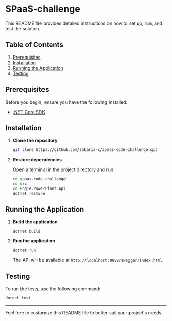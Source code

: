 

# SPaaS-challenge

This README file provides detailed instructions on how to set up, run, and test the solution.

## Table of Contents

1. [Prerequisites](#prerequisites)
2. [Installation](#installation)
3. [Running the Application](#running-the-application)
4. [Testing](#testing)

## Prerequisites

Before you begin, ensure you have the following installed:

- [.NET Core SDK](https://dotnet.microsoft.com/download)

## Installation

1. **Clone the repository**

   ```bash
   git clone https://github.com/zakaria-c/spaas-code-challenge.git
   ```

2. **Restore dependencies**

   Open a terminal in the project directory and run:

   ```bash
   cd spaas-code-challenge
   cd src
   cd Engie.PowerPlant.Api
   dotnet restore
   ```

## Running the Application

1. **Build the application**

   ```bash
   dotnet build
   ```

2. **Run the application**

   ```bash
   dotnet run
   ```

   The API will be available at `http://localhost:8888/swagger/index.html`.

## Testing

To run the tests, use the following command:

   ```bash
   dotnet test
   ```

---

Feel free to customize this README file to better suit your project's needs.
